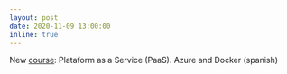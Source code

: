 ```yaml
---
layout: post
date: 2020-11-09 13:00:00
inline: true
---
```


New <a href="teaching">course</a>: Plataform as a Service (PaaS). Azure and Docker (spanish)
